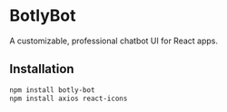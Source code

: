 # BotlyBot

A customizable, professional chatbot UI for React apps.

## Installation

```bash
npm install botly-bot
npm install axios react-icons
